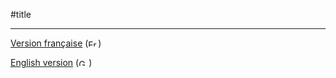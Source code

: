 
 #title

---

[Version française](https://github.com/alphatesla/CV/blob/master/français.md) (<img alt="French Flag" src="dist/png/fr.png" width="16" height="11">)

[English version](https://github.com/alphatesla/CV/blob/master/english.md) (<img alt="GB Flag" src="dist/png/gb.png" width="16" height="11">)
